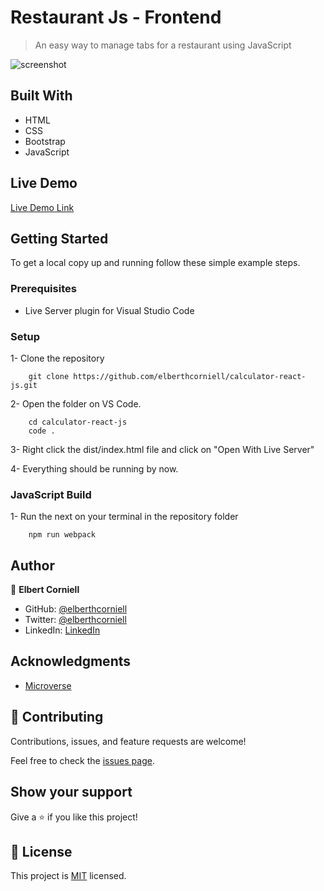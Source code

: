 # Restaurant Js - Frontend

> An easy way to manage tabs for a restaurant using JavaScript

![screenshot](./.github/capture.png)

## Built With

- HTML
- CSS
- Bootstrap
- JavaScript

## Live Demo

[Live Demo Link](https://elberthcorniell-calculator.herokuapp.com/)

## Getting Started


To get a local copy up and running follow these simple example steps.

### Prerequisites

- Live Server plugin for Visual Studio Code 

### Setup

1- Clone the repository
```
    git clone https://github.com/elberthcorniell/calculator-react-js.git
```

2- Open the folder on VS Code. 
```
    cd calculator-react-js
    code .
```

3- Right click the dist/index.html file and click on "Open With Live Server"

4- Everything should be running by now. 


### JavaScript Build

1- Run the next on your terminal in the repository folder
```
    npm run webpack
```


## Author

👤 **Elbert Corniell**

- GitHub: [@elberthcorniell](https://github.com/elberthcorniell)
- Twitter: [@elberthcorniell](https://twitter.com/elberthcorniell)
- LinkedIn: [LinkedIn](https://www.linkedin.com/in/elbert-corniell-989183159/)

## Acknowledgments

- [Microverse](https://www.microverse.org/)

## 🤝 Contributing

Contributions, issues, and feature requests are welcome!

Feel free to check the [issues page](https://github.com/elberthcorniell/calculator-react-js/issues).

## Show your support

Give a ⭐️ if you like this project!


## 📝 License

This project is [MIT](./LICENSE) licensed.
